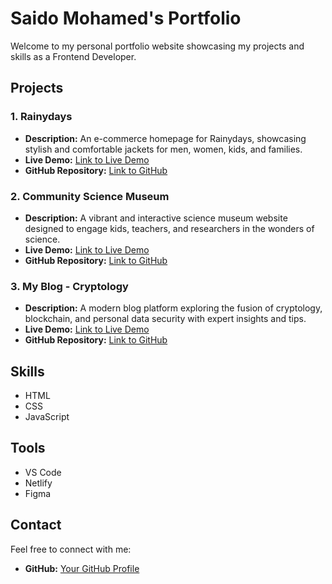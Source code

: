 # Saido Mohamed's Portfolio

Welcome to my personal portfolio website showcasing my projects and skills as a Frontend Developer.

## Projects

### 1. Rainydays
- **Description:** An e-commerce homepage for Rainydays, showcasing stylish and comfortable jackets for men, women, kids, and families.
- **Live Demo:** [Link to Live Demo](https://rainydays-assigment.netlify.app/)
- **GitHub Repository:** [Link to GitHub](https://github.com/saimoh03/html-css-assignment)

### 2. Community Science Museum
- **Description:** A vibrant and interactive science museum website designed to engage kids, teachers, and researchers in the wonders of science.
- **Live Demo:** [Link to Live Demo](https://spa1museum.netlify.app/)
- **GitHub Repository:** [Link to GitHub](https://github.com/saimoh03/SP1-CA-Submission)

### 3. My Blog - Cryptology
- **Description:** A modern blog platform exploring the fusion of cryptology, blockchain, and personal data security with expert insights and tips.
- **Live Demo:** [Link to Live Demo](https://fed1-pe1-saimoh03.netlify.app/)
- **GitHub Repository:** [Link to GitHub](https://github.com/saimoh03/FED1-PE1-saimoh03-For-Portfolio)

## Skills

- HTML
- CSS
- JavaScript

## Tools

- VS Code
- Netlify
- Figma

## Contact

Feel free to connect with me:

- **GitHub:** [Your GitHub Profile](https://github.com/saimoh03/)
